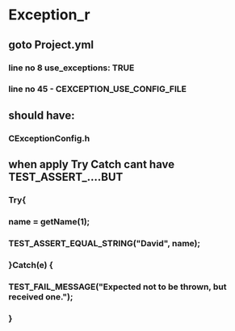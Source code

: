 # Exception_r

## goto Project.yml 
### line no 8 use_exceptions: TRUE
### line no 45 - CEXCEPTION_USE_CONFIG_FILE
## should have:
### CExceptionConfig.h

## when apply Try Catch cant have TEST_ASSERT_....BUT
### Try{
###	  name = getName(1);
###	  TEST_ASSERT_EQUAL_STRING("David", name);
### }Catch(e) {
###	  TEST_FAIL_MESSAGE("Expected not to be thrown, but received one.");
### }		

### 
